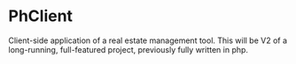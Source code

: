 # PhClient

Client-side application of a real estate management tool. This will be V2 of a long-running, full-featured project, previously fully written in php.

